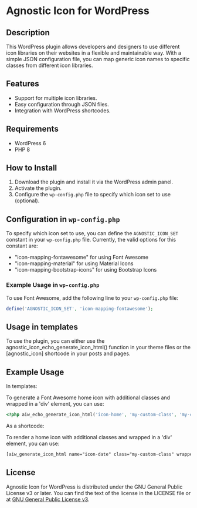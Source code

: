 # Agnostic Icon for WordPress

## Description

This WordPress plugin allows developers and designers to use different icon libraries on their websites in a flexible and maintainable way. With a simple JSON configuration file, you can map generic icon names to specific classes from different icon libraries.

## Features

- Support for multiple icon libraries.
- Easy configuration through JSON files.
- Integration with WordPress shortcodes.

## Requirements

- WordPress 6
- PHP 8

## How to Install

1. Download the plugin and install it via the WordPress admin panel.
2. Activate the plugin.
3. Configure the `wp-config.php` file to specify which icon set to use (optional).

## Configuration in `wp-config.php`

To specify which icon set to use, you can define the `AGNOSTIC_ICON_SET` constant in your `wp-config.php` file. Currently, the valid options for this constant are:

- "icon-mapping-fontawesome" for using Font Awesome
- "icon-mapping-material" for using Material Icons
- "icon-mapping-bootstrap-icons" for using Bootstrap Icons

### Example Usage in `wp-config.php`

To use Font Awesome, add the following line to your `wp-config.php` file:
```php
define('AGNOSTIC_ICON_SET', 'icon-mapping-fontawesome');
```
## Usage in templates

To use the plugin, you can either use the agnostic_icon_echo_generate_icon_html() function in your theme files or the [agnostic_icon] shortcode in your posts and pages.

## Example Usage

In templates:

To generate a Font Awesome home icon with additional classes and wrapped in a 'div' element, you can use:
```php
<?php aiw_echo_generate_icon_html('icon-home', 'my-custom-class', 'my-custom-wrapper', 'my-wrapper-class'); ?>
```
As a shortcode:

To render a home icon with additional classes and wrapped in a 'div' element, you can use:
```html
[aiw_generate_icon_html name="icon-date" class="my-custom-class" wrapper="my-custom-wrapper" wrapper_class="my-wrapper-class"]
```
## License

Agnostic Icon for WordPress is distributed under the GNU General Public License v3 or later. You can find the text of the license in the LICENSE file or at [GNU General Public License v3](http://www.gnu.org/licenses/gpl-3.0.html).